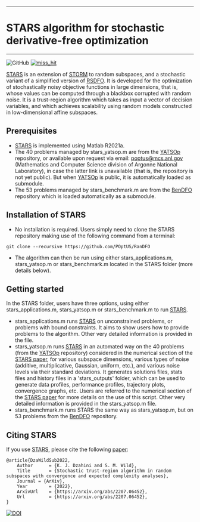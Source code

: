 *****
# STARS algorithm for stochastic derivative-free optimization
*****
![GitHub](https://img.shields.io/github/license/poptus/randfo) [![miss_hit](https://github.com/POptUS/RanDFO/actions/workflows/miss_hit.yml/badge.svg)](https://github.com/POptUS/RanDFO/actions/workflows/miss_hit.yml)

[STARS](https://arxiv.org/abs/2207.06452) is an extension of [STORM](https://doi.org/10.1007/s10107-017-1141-8) to random subspaces, and a stochastic variant of a simplified version of [RSDFO](https://doi.org/10.1007/s10107-022-01836-1). It is developed for the optimization of stochastically noisy objective functions in large dimensions, that is, whose values can be computed through a blackbox corrupted with random noise. It is a trust-region algorithm which takes as input a vector of decision variables, and which achieves scalability using random models constructed in low-dimensional affine subspaces.

## Prerequisites

* [STARS](https://arxiv.org/abs/2207.06452) is implemented using Matlab R2021a.
* The 40 problems managed by stars_yatsop.m are from the [YATSOp](https://github.com/POptUS/YATSOp) repository, or available upon request via email: poptus@mcs.anl.gov (Mathematics and Computer Science division of Argonne National Laboratory), in case the latter link is unavailable (that is, the repository is not yet public). But when [YATSOp](https://github.com/POptUS/YATSOp) is public, it is automatically loaded as submodule.
* The 53 problems managed by stars_benchmark.m are from the [BenDFO](https://github.com/POptUS/BenDFO) repository which is loaded automatically as a submodule.

## Installation of STARS

* No installation is required. Users simply need to clone the STARS repository making use of the following command from a terminal:

```
git clone --recursive https://github.com/POptUS/RanDFO
```
* The algorithm can then be run using either stars_applications.m, stars_yatsop.m or stars_benchmark.m located in the STARS folder (more details below).

## Getting started

In the STARS folder, users have three options, using either stars_applications.m, stars_yatsop.m or stars_benchmark.m to run [STARS](https://arxiv.org/abs/2207.06452).

* stars_applications.m runs [STARS](https://arxiv.org/abs/2207.06452) on unconstrained problems, or problems with bound constraints. It aims to show users how to provide problems to the algorithm. Other very detailed information is provided in the file.
* stars_yatsop.m runs [STARS](https://arxiv.org/abs/2207.06452) in an automated way on the 40 problems (from the [YATSOp](https://github.com/POptUS/YATSOp) repository) considered in the numerical section of the [STARS paper](https://arxiv.org/abs/2207.06452), for various subspace dimensions, various types of noise (additive, multiplicative, Gaussian, uniform, etc.), and various noise levels via their standard deviations. It generates solutions files, stats files and history files in a 'stars_outputs' folder, which can be used to generate data profiles, performance profiles, trajectory plots, convergence graphs, etc. Users are referred to the numerical section of the [STARS paper](https://arxiv.org/abs/2207.06452) for more details on the use of this script. Other very detailed information is provided in the stars_yatsop.m file.
* stars_benchmark.m runs STARS the same way as stars_yatsop.m, but on 53 problems from the [BenDFO](https://github.com/POptUS/BenDFO) repository.

## Citing STARS

If you use [STARS](https://arxiv.org/abs/2207.06452), please cite the following [paper](https://arxiv.org/abs/2207.06452):


```
@article{DzaWildSub2022,
	Author      = {K. J. Dzahini and S. M. Wild},
	Title       = {Stochastic trust-region algorithm in random subspaces with convergence and expected complexity analyses},
	Journal = {ArXiv},
	Year        = {2022},
	ArxivUrl    = {https://arxiv.org/abs/2207.06452},
	Url         = {https://arxiv.org/abs/2207.06452},
}
```
[![DOI](https://arxiv.org/abs/2207.06452)](https://arxiv.org/abs/2207.06452)
